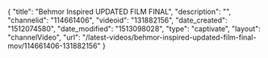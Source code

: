 {
    "title": "Behmor Inspired UPDATED FILM FINAL",
    "description": "",
    "channelid": "114661406",
    "videoid": "131882156",
    "date_created": "1512074580",
    "date_modified": "1513098028",
    "type": "captivate",
    "layout": "channelVideo",
    "url": "\/latest-videos\/behmor-inspired-updated-film-final-mov\/114661406-131882156"
}
